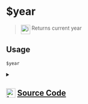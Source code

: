 # $year
> <img align="top" src="https://upload.wikimedia.org/wikipedia/commons/thumb/e/e4/Infobox_info_icon.svg/160px-Infobox_info_icon.svg.png?20150409153300" alt="image" width="25" height="auto"> Returns current year
## Usage
```
$year
```
<details>
<summary>
    
## <img align="top" src="https://cdn4.iconfinder.com/data/icons/iconsimple-logotypes/512/github-512.png" alt="image" width="25" height="auto">  [Source Code](https://github.com/tryforge/ForgeScript-V2/blob/main/src/native/year.ts)
    
</summary>
    
```ts
import { NativeFunction, Return } from "../structures"

export default new NativeFunction({
    name: "$year",
    version: "1.2.0",
    description: "Returns current year",
    unwrap: true,
    execute: function() {
        return this.success(new Date().getFullYear())
    }
})
```
    
</details>